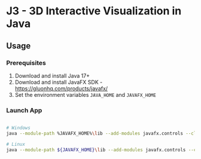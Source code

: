 # J3 - 3D Interactive Visualization in Java

## Usage

### Prerequisites

1. Download and install Java 17+
2. Download and install JavaFX SDK - https://gluonhq.com/products/javafx/
3. Set the environment variables `JAVA_HOME` and `JAVAFX_HOME`

### Launch App

```bash

# Windows
java --module-path %JAVAFX_HOME%\lib --add-modules javafx.controls --class-path "lib/*" j3.GUI

# Linux
java --module-path ${JAVAFX_HOME}\lib --add-modules javafx.controls --class-path "lib/*" j3.GUI
```